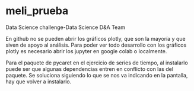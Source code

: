 # meli_prueba
Data Science challenge-Data Science D&amp;A Team

En github no se pueden abrir los gráficos plotly, que son la mayoría y que siven de apoyo al análisis.
Para poder ver todo desarrollo con los gráficos plotly es necesario abrir los jupyter en google colab o localmente.


Para el paquete de pycaret en el ejercicio de series de tiempo, al instalarlo puede ser que algunas dependencias entren en conflicto con las del paquete.
Se soluciona siguiendo lo que se nos va indicando en la pantalla, hay que volver a instalarlo.
